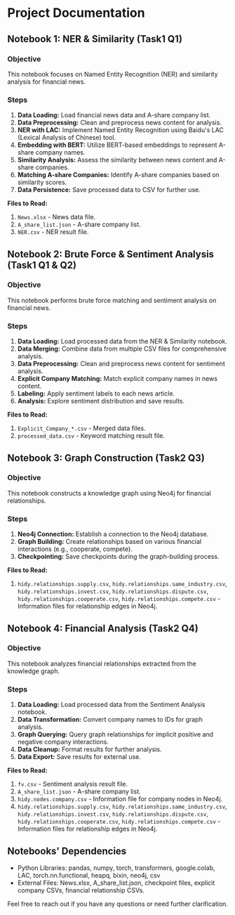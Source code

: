 # Project Documentation

## Notebook 1: NER & Similarity (Task1 Q1)

### Objective 
This notebook focuses on Named Entity Recognition (NER) and similarity analysis for financial news.

### Steps

1. **Data Loading:** Load financial news data and A-share company list.
2. **Data Preprocessing:** Clean and preprocess news content for analysis.
3. **NER with LAC:** Implement Named Entity Recognition using Baidu's LAC (Lexical Analysis of Chinese) tool.
4. **Embedding with BERT:** Utilize BERT-based embeddings to represent A-share company names.
5. **Similarity Analysis:** Assess the similarity between news content and A-share companies.
6. **Matching A-share Companies:** Identify A-share companies based on similarity scores.
7. **Data Persistence:** Save processed data to CSV for further use.

**Files to Read:**
1. `News.xlsx` - News data file.
2. `A_share_list.json` - A-share company list.
3. `NER.csv` - NER result file.



## Notebook 2: Brute Force & Sentiment Analysis (Task1 Q1 & Q2)

### Objective
This notebook performs brute force matching and sentiment analysis on financial news.

### Steps

1. **Data Loading:** Load processed data from the NER & Similarity notebook.
2. **Data Merging:** Combine data from multiple CSV files for comprehensive analysis.
3. **Data Preprocessing:** Clean and preprocess news content for sentiment analysis.
4. **Explicit Company Matching:** Match explicit company names in news content.
5. **Labeling:** Apply sentiment labels to each news article.
6. **Analysis:** Explore sentiment distribution and save results.

**Files to Read:**
1. `Explicit_Company_*.csv` - Merged data files.
2. `processed_data.csv` - Keyword matching result file.

## Notebook 3: Graph Construction (Task2 Q3)

### Objective
This notebook constructs a knowledge graph using Neo4j for financial relationships.

### Steps

1. **Neo4j Connection:** Establish a connection to the Neo4j database.
2. **Graph Building:** Create relationships based on various financial interactions (e.g., cooperate, compete).
3. **Checkpointing:** Save checkpoints during the graph-building process.

**Files to Read:**
1. `hidy.relationships.supply.csv`, `hidy.relationships.same_industry.csv`, `hidy.relationships.invest.csv`, `hidy.relationships.dispute.csv`, `hidy.relationships.cooperate.csv`, `hidy.relationships.compete.csv` - Information files for relationship edges in Neo4j.
## Notebook 4: Financial Analysis (Task2 Q4)

### Objective
This notebook analyzes financial relationships extracted from the knowledge graph.

### Steps

1. **Data Loading:** Load processed data from the Sentiment Analysis notebook.
2. **Data Transformation:** Convert company names to IDs for graph analysis.
3. **Graph Querying:** Query graph relationships for implicit positive and negative company interactions.
4. **Data Cleanup:** Format results for further analysis.
5. **Data Export:** Save results for external use.

**Files to Read:**
1. `fv.csv` - Sentiment analysis result file.
2. `A_share_list.json` - A-share company list.
3. `hidy.nodes.company.csv` - Information file for company nodes in Neo4j.
4. `hidy.relationships.supply.csv`, `hidy.relationships.same_industry.csv`, `hidy.relationships.invest.csv`, `hidy.relationships.dispute.csv`, `hidy.relationships.cooperate.csv`, `hidy.relationships.compete.csv` - Information files for relationship edges in Neo4j.

## Notebooks' Dependencies

- Python Libraries: pandas, numpy, torch, transformers, google.colab, LAC, torch.nn.functional, heapq, bixin, neo4j, csv
- External Files: News.xlsx, A_share_list.json, checkpoint files, explicit company CSVs, financial relationship CSVs.

Feel free to reach out if you have any questions or need further clarification.
